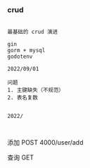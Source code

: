 

### crud

```

最基础的 crud 演进

gin
gorm + mysql
godotenv

```



```
2022/09/01

问题 
1. 主键缺失（不规范）
2. 表名复数


2022/



```
添加 
POST
4000/user/add


查询
GET

